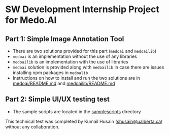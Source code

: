 # SW Development Internship Project for Medo.AI

## Part 1: Simple Image Annotation Tool
- There are two solutions provided for this part (`medoai` and `medoailib`)
- `medoai` is an implementation without the use of any libraries
- `medoailib` is an implementation with the use of libraries
- `medoai` solution is provided along with `medoailib` in case there are issues installing npm packages in `medoalib`
- Instructions on how to install and run the two solutions are in [medoai/README.md](https://github.com/KumailHusain/medoai/blob/master/medoai/README.md) and [medoailib/README.md](https://github.com/KumailHusain/medoai/blob/master/medoailib/README.md)

## Part 2: Simple UI/UX testing test
- The sample scripts are located in the [samplescripts](https://github.com/KumailHusain/medoai/blob/master/samplescripts) directory


This technical test was completed by Kumail Husain (shusain@ualberta.ca) without any collaboration.
